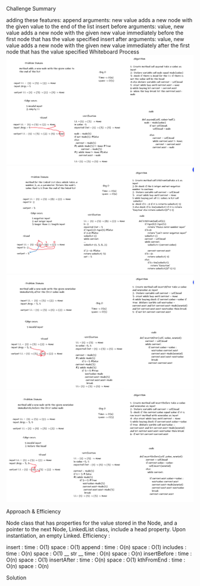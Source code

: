 Challenge Summary

adding these features: append arguments: new value adds a new node with the given value to the end of the list insert before arguments: value, new value adds a new node with the given new value immediately before the first node that has the value specified insert after arguments: value, new value adds a new node with the given new value immediately after the first node that has the value specified
Whiteboard Process
![](link_list/linked_list_append.png)
![](link_list/linked_list_KthFromEnd.png)
![](link_list/linked_list_insertAfter.png)
![](link_list/linked_list_insertBefore.png)


Approach & Efficiency

Node class that has properties for the value stored in the Node, and a pointer to the next Node, LinkedList class, include a head property. Upon instantiation, an empty Linked. Efficiency :

insert : time : O(1) space : O(1)
append : time : O(n) space : O(1)
includes : time : O(n) space : O(1)
__ str __ time : O(n) space : O(n)
insertBefore : time : O(n) space : O(1)
insertAfter : time : O(n) space : O(1)
kthFromEnd : time : O(n) space : O(n)

Solution

